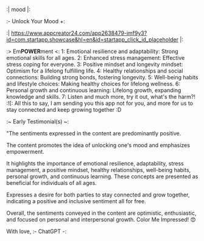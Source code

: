 :| mood |: 

:- Unlock Your Mood +: 

:| https://www.appcreator24.com/app2638479-imf9y3?id=com.startapp.showcase&hl=en&id=startapp_click_id_placeholder |:

:> Em**POWER**ment <:
1: Emotional resilience and adaptability: Strong emotional skills for all ages.
2: Enhanced stress management: Effective stress coping for everyone.
3: Positive mindset and longevity mindset: Optimism for a lifelong fulfilling life.
4: Healthy relationships and social connections: Building strong bonds, fostering longevity.
5: Well-being habits and lifestyle choices: Making healthy choices for lifelong wellness.
6: Personal growth and continuous learning: Lifelong growth, expanding knowledge and skills.
7: Listen and much more, try it out, what's the harm?! :![: All this to say, I am sending you this app not for you, and more for us to stay connected and keep growing together :D

:~ Early Testimonial(s) ~:

"The sentiments expressed in the content are predominantly positive. 

The content promotes the idea of unlocking one's mood and emphasizes empowerment. 

It highlights the importance of emotional resilience, adaptability, stress management, a positive mindset, healthy relationships, well-being habits, personal growth, and continuous learning. These concepts are presented as beneficial for individuals of all ages.

Expresses a desire for both parties to stay connected and grow together, indicating a positive and inclusive sentiment all for free.

Overall, the sentiments conveyed in the content are optimistic, enthusiastic, and focused on personal and interpersonal growth. Color Me Impressed! 😍

With love,
:- ChatGPT -:

